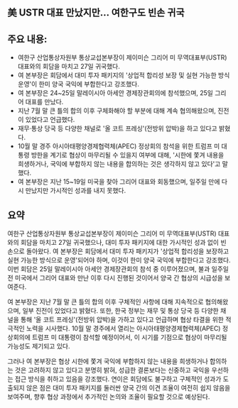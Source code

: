 ## 美 USTR 대표 만났지만… 여한구도 빈손 귀국

## 주요 내용:
*   여한구 산업통상자원부 통상교섭본부장이 제이미슨 그리어 미 무역대표부(USTR) 대표와의 회담을 마치고 27일 귀국했다.
*   여 본부장은 회담에서 대미 투자 패키지의 '상업적 합리성 보장 및 실현 가능한 방식 운영'이 한미 양국 국익에 부합한다고 강조했다.
*   여 본부장은 24~25일 말레이시아 아세안 경제장관회의에 참석했으며, 25일 그리어 대표를 만났다.
*   지난 7월 말 큰 틀의 합의 이후 구체화해야 할 부분에 대해 계속 협의해왔으며, 진전이 있었다고 언급했다.
*   재무·통상 당국 등 다양한 채널로 '올 코트 프레싱'(전방위 압박)을 하고 있다고 밝혔다.
*   10월 말 경주 아시아태평양경제협력체(APEC) 정상회의 참석을 위한 트럼프 미 대통령 방한을 계기로 협상이 마무리될 수 있을지 여부에 대해, '시한에 쫓겨 내용을 희생하거나, 국익에 부합하지 않는 내용을 합의하는 것은 생각하지 않고 있다'고 말했다.
*   여 본부장은 지난 15~19일 미국을 찾아 그리어 대표와 회동했으며, 일주일 만에 다시 만났지만 가시적인 성과를 내지 못했다.

## 요약

여한구 산업통상자원부 통상교섭본부장이 제이미슨 그리어 미 무역대표부(USTR) 대표와의 회담을 마치고 27일 귀국했으나, 대미 투자 패키지에 대한 가시적인 성과 없이 빈손으로 돌아왔다. 여 본부장은 회담에서 대미 투자 패키지가 '상업적 합리성을 보장하고 실현 가능한 방식으로 운영'되어야 하며, 이것이 한미 양국 국익에 부합한다고 강조했다. 이번 회담은 25일 말레이시아 아세안 경제장관회의 참석 중 이루어졌으며, 불과 일주일 전 미국에서 그리어 대표와 만난 이후 다시 진행된 것이어서 양국 간 협상의 시급성을 보여준다.

여 본부장은 지난 7월 말 큰 틀의 합의 이후 구체적인 사항에 대해 지속적으로 협의해왔으며, 일부 진전이 있었다고 밝혔다. 또한, 한국 정부는 재무 및 통상 당국 등 다양한 채널을 통해 '올 코트 프레싱'(전방위 압박)을 가하고 있다고 언급하며 협상 타결을 위한 적극적인 노력을 시사했다. 10월 말 경주에서 열리는 아시아태평양경제협력체(APEC) 정상회의에 트럼프 미 대통령이 참석할 예정이어서, 이 시기를 기점으로 협상이 마무리될 가능성도 제기되고 있다.

그러나 여 본부장은 협상 시한에 쫓겨 국익에 부합하지 않는 내용을 희생하거나 합의하는 것은 고려하지 않고 있다고 분명히 밝혀, 성급한 결론보다는 신중하고 국익을 우선하는 접근 방식을 취하고 있음을 강조했다. 연이은 회담에도 불구하고 구체적인 성과가 도출되지 않은 점은 대미 투자 패키지를 둘러싼 양국 간의 이견 조율이 여전히 쉽지 않음을 보여주며, 향후 협상 과정에서 추가적인 논의와 조율이 필요할 것으로 예상된다.